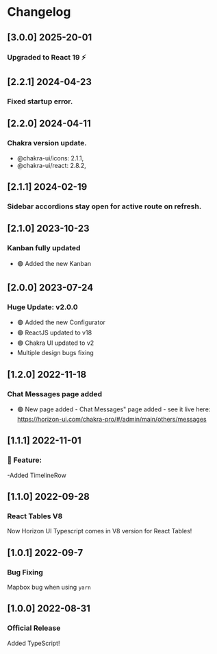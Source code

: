 # Changelog
## [3.0.0] 2025-20-01

### Upgraded to React 19 ⚡️
 
## [2.2.1] 2024-04-23

### Fixed startup error. 
## [2.2.0] 2024-04-11

### Chakra version update.

- @chakra-ui/icons: 2.1.1,
- @chakra-ui/react: 2.8.2,

## [2.1.1] 2024-02-19

### Sidebar accordions stay open for active route on refresh.

## [2.1.0] 2023-10-23

### Kanban fully updated

- 🟢 Added the new Kanban

## [2.0.0] 2023-07-24
### Huge Update: v2.0.0
- 🟢 Added the new Configurator
- 🟢 ReactJS updated to v18
- 🟢 Chakra UI updated to v2
- Multiple design bugs fixing

## [1.2.0] 2022-11-18
### Chat Messages page added
- 🟢 New page added - Chat Messages" page added - see it live here: https://horizon-ui.com/chakra-pro/#/admin/main/others/messages

## [1.1.1] 2022-11-01
### 🚀 Feature:
-Added TimelineRow

## [1.1.0] 2022-09-28
### React Tables V8
Now Horizon UI Typescript comes in V8 version for React Tables!

## [1.0.1] 2022-09-7
### Bug Fixing 
Mapbox bug when using `yarn`

## [1.0.0] 2022-08-31
### Official Release
Added TypeScript!
